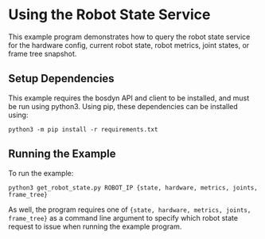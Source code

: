 <!--
Copyright (c) 2023 Boston Dynamics, Inc.  All rights reserved.

Downloading, reproducing, distributing or otherwise using the SDK Software
is subject to the terms and conditions of the Boston Dynamics Software
Development Kit License (20191101-BDSDK-SL).
-->

# Using the Robot State Service

This example program demonstrates how to query the robot state service for the hardware config, current robot state, robot metrics, joint states, or frame tree snapshot.

## Setup Dependencies

This example requires the bosdyn API and client to be installed, and must be run using python3. Using pip, these dependencies can be installed using:

```
python3 -m pip install -r requirements.txt
```

## Running the Example

To run the example:

```
python3 get_robot_state.py ROBOT_IP {state, hardware, metrics, joints, frame_tree}
```

As well, the program requires one of `{state, hardware, metrics, joints, frame_tree}` as a command line argument to specify which robot state request to issue when running the example program.
